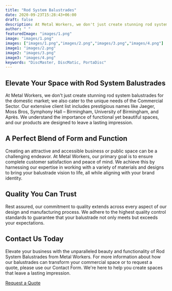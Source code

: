 ```yaml
---
title: "Rod System Balustrades"
date: 2020-09-23T15:28:43+06:00
draft: false
description: At Metal Workers, we don't just create stunning rod system balustrades for the domestic market; we also cater to the unique needs of the Commercial Sector.
author: " "
featuredImage: "images/1.png"
image: "images/1.png"
images: ["images/1.png","images/2.png","images/3.png","images/4.png"]
image1: "images/2.png"
image2: "images/3.png"
image3: "images/4.png"
keywords: "DiscMaster, DiscMatic, PortaDisc"
---
```


## Elevate Your Space with Rod System Balustrades

At Metal Workers, we don't just create stunning rod system balustrades for the domestic market; we also cater to the unique needs of the Commercial Sector. Our extensive client list includes prestigious names like Jaeger, Moss Bros, Symphony Hall – Birmingham, University of Birmingham, and Après. We understand the importance of functional yet beautiful spaces, and our products are designed to leave a lasting impression.

## A Perfect Blend of Form and Function

Creating an attractive and accessible business or public space can be a challenging endeavor. At Metal Workers, our primary goal is to ensure complete customer satisfaction and peace of mind. We achieve this by harnessing our expertise in working with a variety of materials and designs to bring your balustrade vision to life, all while aligning with your brand identity.

## Quality You Can Trust

Rest assured, our commitment to quality extends across every aspect of our design and manufacturing process. We adhere to the highest quality control standards to guarantee that your balustrade not only meets but exceeds your expectations.

## Contact Us Today

Elevate your business with the unparalleled beauty and functionality of Rod System Balustrades from Metal Workers. For more information about how our balustrades can transform your commercial space or to request a quote, please use our Contact Form. We're here to help you create spaces that leave a lasting impression.

<a class="px-4 py-2 mt-2 text-lg text-white bg-primary font-semibold rounded-lg md:mt-0 md:ml-1 focus:text-primary"
                href="/quotation-form/">Request a Quote</a>